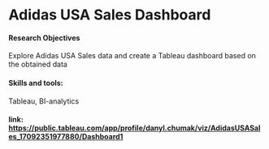 # Adidas USA Sales Dashboard

#### Research Objectives
Explore Adidas USA Sales data and create a Tableau dashboard based on the obtained data

#### Skills and tools:
Tableau, BI-analytics

#### link: https://public.tableau.com/app/profile/danyl.chumak/viz/AdidasUSASales_17092351977880/Dashboard1
